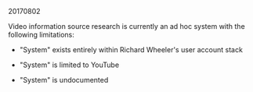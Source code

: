 20170802

Video information source research is currently an ad hoc system with the following limitations:

* "System" exists entirely within Richard Wheeler's user account stack

* "System" is limited to YouTube

* "System" is undocumented
